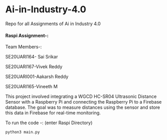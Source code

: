 # Ai-in-Industry-4.0

Repo for all Assignments of Ai in Industry 4.0

#### Raspi Assignment-:

Team Members-:

SE20UARI164- Sai Srikar 

SE20UARI167-Vivek Reddy

SE20UARI001-Aakarsh Reddy

SE20UARI165-Vineeth M

This project involved integrating a WGCD HC-SR04 Ultrasonic Distance Sensor with a Raspberry Pi and connecting the Raspberry Pi to a Firebase database. The goal was to measure distances using the sensor and store this data in Firebase for real-time monitoring.

To run the code -: (enter Raspi Directory)

```
python3 main.py
```
